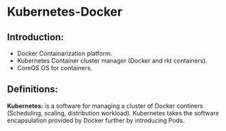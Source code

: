 # Kubernetes-Docker

## Introduction:

* Docker			Containarization platform.
* Kubernetes		Container cluster manager (Docker and rkt containers).
* CoreOS			OS for containers.

## Definitions:

**Kubernetes:** is a software for managing a cluster of Docker continers (Scheduling, scaling, distribution workload). Kubernetes takes the software encapsulation provided by Docker further by introducing Pods.
